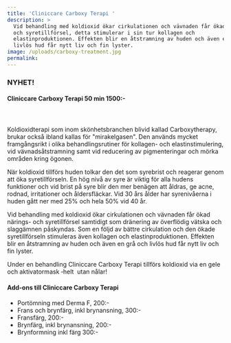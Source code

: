 ```yaml
---
title: 'Cliniccare Carboxy Terapi '
description: >
  Vid behandling med koldioxid ökar cirkulationen och vävnaden får ökad närings-
  och syretillförsel, detta stimulerar i sin tur kollagen och
  elastinproduktionen. Effekten blir en åtstramning av huden och även en grå och
  livlös hud får nytt liv och fin lyster.
image: /uploads/carboxy-treatment.jpg
permalink:
---
```


### NYHET\!

#### Cliniccare Carboxy Terapi 50 min 1500:-

#### &nbsp;

Koldioxidterapi som inom skönhetsbranchen blivid kallad Carboxytherapy, brukar ocks&aring; ibland kallas för "mirakelgasen". Den används mycket framg&aring;ngsrikt i olika behandlingsrutiner för kollagen- och elastinstimulering, vid vävnads&aring;tstramning samt vid reducering av pigmenteringar och mörka omr&aring;den kring ögonen.&nbsp;

När koldioxid tillförs huden tolkar den det som syrebrist och reagerar genom att öka syretillförseln. En hög niv&aring; av syre är viktig för alla hudens funktioner och vid brist p&aring; syre blir den mer benägen att &aring;ldras, ge acne, rodnad, irritationer och &aring;ldersfläckar. Vid 30 &aring;rs &aring;lder har syreniv&aring;erna i huden g&aring;tt ner med 25% och hela 50% vid 40 &aring;r.

Vid behandling med koldioxid ökar cirkulationen och vävnaden f&aring;r ökad närings- och syretillförsel samtidigt som dränering av överflödig vätska och slaggämnen p&aring;skyndas. Som en följd av bättre cirkulation och den ökade syretillförseln stimuleras även kollagen och elastinproduktionen. Effekten blir en &aring;tstramning av huden och även en gr&aring; och livlös hud f&aring;r nytt liv och fin lyster.

Under en behandling Cliniccare Carboxy Terapi tillförs koldioxid via en gele och aktivatormask ‐helt&nbsp; utan n&aring;lar\! &nbsp;

#### Add-ons till Cliniccare Carboxy Terapi

* Portömning med Derma F, 200:-
* Frans och brynfärg, inkl brynansning, 300:-
* Fransfärg, 200:-
* Brynfärg, inkl brynansning, 200:-
* Brynformning inkl färg 300:-
